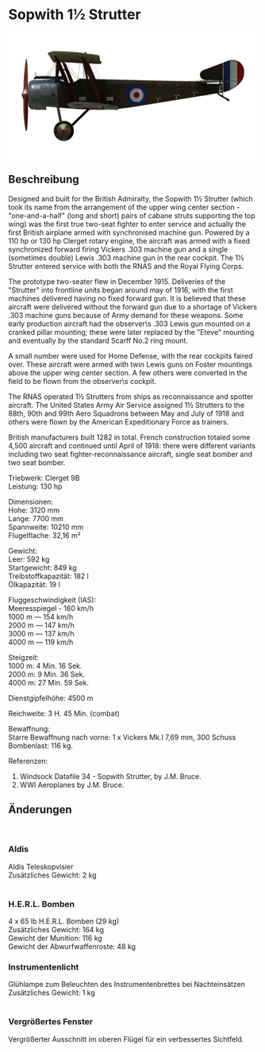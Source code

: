 # Sopwith 1½ Strutter  
  
![sopstrutterb](../images/sopstrutterb.png)  
  
## Beschreibung  
  
Designed and built for the British Admiralty, the Sopwith 1½ Strutter (which took its name from the arrangement of the upper wing center section - "one-and-a-half" (long and short) pairs of cabane struts supporting the top wing) was the first true two-seat fighter to enter service and actually the first British airplane armed with synchronised machine gun. Powered by a 110 hp or 130 hp Clerget rotary engine, the aircraft was armed with a fixed synchronized forward firing Vickers .303 machine gun and a single (sometimes double) Lewis .303 machine gun in the rear cockpit. The 1½ Strutter entered service with both the RNAS and the Royal Flying Corps.  
  
The prototype two-seater flew in December 1915. Deliveries of the "Strutter" into frontline units began around may of 1916, with the first machines delivered having no fixed forward gun. It is believed that these aircraft were delivered without the forward gun due to a shortage of Vickers .303 machine guns because of Army demand for these weapons. Some early production aircraft had the observer\s .303 Lewis gun mounted on a cranked pillar mounting; these were later replaced by the "Eteve" mounting and eventually by the standard Scarff No.2 ring mount.  
  
A small number were used for Home Defense, with the rear cockpits faired over. These aircraft were armed with twin Lewis guns on Foster mountings above the upper wing center section. A few others were converted in the field to be flown from the observer\s cockpit.  
  
The RNAS operated 1½ Strutters from ships as reconnaissance and spotter aircraft. The United States Army Air Service assigned 1½ Strutters to the 88th, 90th and 99th Aero Squadrons between May and July of 1918 and others were flown by the American Expeditionary Force as trainers.  
  
British manufacturers built 1282 in total. French construction totaled some 4,500 aircraft and continued until April of 1918: there were different variants including two seat fighter-reconnaissance aircraft, single seat bomber and two seat bomber.  
  
  
Triebwerk: Clerget 9B  
Leistung: 130 hp  
  
Dimensionen:  
Hohe: 3120 mm  
Lange: 7700 mm  
Spannweite: 10210 mm  
Flugelflache: 32,16 m²  
  
Gewicht:  
Leer: 592 kg  
Startgewicht: 849 kg  
Treibstoffkapazität: 182 l  
Ölkapazität: 19 l  
  
Fluggeschwindigkeit (IAS):  
Meeresspiegel - 160 km/h  
1000 m — 154 km/h  
2000 m — 147 km/h  
3000 m — 137 km/h  
4000 m — 119 km/h  
  
Steigzeit:  
1000 m:  4 Min. 16 Sek.  
2000 m:  9 Min. 36 Sek.  
4000 m: 27 Min. 59 Sek.  
  
Dienstgipfelhöhe: 4500 m  
  
Reichweite: 3 H. 45 Min. (combat)  
  
Bewaffnung:  
Starre Bewaffnung nach vorne: 1 х Vickers Mk.I 7,69 mm, 300 Schuss  
Bombenlast: 116 kg.  
  
Referenzen:  
1) Windsock Datafile 34 - Sopwith Strutter, by J.M. Bruce.  
2) WWI Aeroplanes by J.M. Bruce.  
  
## Änderungen  
  ﻿
  
### Aldis  
  
Aldis Teleskopvisier  
Zusätzliches Gewicht: 2 kg  
  ﻿
  
### H.E.R.L. Bomben  
  
4 x 65 lb H.E.R.L. Bomben (29 kg)  
Zusätzliches Gewicht: 164 kg  
Gewicht der Munition: 116 kg  
Gewicht der Abwurfwaffenroste: 48 kg  ﻿
  
### Instrumentenlicht  
  
Glühlampe zum Beleuchten des Instrumentenbrettes bei Nachteinsätzen  
Zusätzliches Gewicht: 1 kg  
  ﻿
  
### Vergrößertes Fenster  
  
Vergrößerter Ausschnitt im oberen Flügel für ein verbessertes Sichtfeld.  
